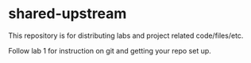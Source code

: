 # shared-upstream

This repository is for distributing labs and project related code/files/etc.

Follow lab 1 for instruction on git and getting your repo set up.
